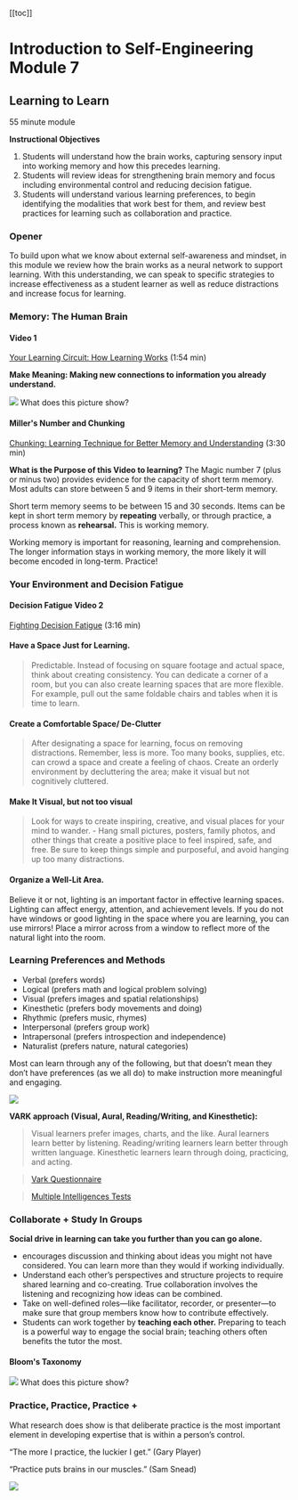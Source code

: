 [[toc]]

# Introduction to Self-Engineering Module 7
## Learning to Learn
55 minute module

**Instructional Objectives**
1. Students will understand how the brain works, capturing sensory input into working memory and how this precedes learning.
2. Students will review ideas for strengthening brain memory and focus including environmental control and reducing decision fatigue.
3. Students will understand various learning preferences, to begin identifying the modalities that work best for them, and review best practices for learning such as collaboration and practice. 

### Opener 
To build upon what we know about external self-awareness and mindset, in this module we review how the brain works as a neural network to support learning. With this understanding, we can speak to specific strategies to increase effectiveness as a student learner as well as reduce distractions and increase focus for learning.

### Memory: The Human Brain 

#### Video 1
[Your Learning Circuit: How Learning Works](https://youtu.be/M-LrIc0xjaQ) (1:54 min)

**Make Meaning: Making new connections to information you already understand.**

<img src="https://i.imgur.com/W48WPM4.png" width="" height="">  What does this picture show?


#### Miller's Number and Chunking
[Chunking: Learning Technique for Better Memory and Understanding](https://www.youtube.com/watch?v=hydCdGLAh00) (3:30 min)

**What is the Purpose of this Video to learning?**
The Magic number 7 (plus or minus two) provides evidence for the capacity of short term memory. Most adults can store between 5 and 9 items in their short-term memory.  

Short term memory seems to be between 15 and 30 seconds. Items can be kept in short term memory by **repeating** verbally, or through practice, a process known as **rehearsal.** This is working memory.

Working memory is important for reasoning, learning and comprehension. The longer information stays in working memory, the more likely it will become encoded in long-term. Practice! 

### Your Environment and Decision Fatigue

#### Decision Fatigue Video 2
[Fighting Decision Fatigue](https://youtu.be/NFsVqFF0gTc) (3:16 min)

#### Have a Space Just for Learning.

> Predictable. Instead of focusing on square footage and actual space, think about creating consistency. You can dedicate a corner of a room, but you can also create learning spaces that are more flexible. For example, pull out the same foldable chairs and tables when it is time to learn.

#### Create a Comfortable Space/ De-Clutter 

> After designating a space for learning, focus on removing distractions. Remember, less is more. Too many books, supplies, etc. can crowd a space and create a feeling of chaos. 
> Create an orderly environment by decluttering the area; make it visual but not cognitively cluttered.  

#### Make It Visual, but not too visual  

> Look for ways to create inspiring, creative, and visual places for your mind to wander. - Hang small pictures, posters, family photos, and other things that create a positive place to feel inspired, safe, and free. Be sure to keep things simple and purposeful, and avoid hanging up too many distractions. 

#### Organize a Well-Lit Area.

Believe it or not, lighting is an important factor in effective learning spaces. Lighting can affect energy, attention, and achievement levels. If you do not have windows or good lighting in the space where you are learning, you can use mirrors! Place a mirror across from a window to reflect more of the natural light into the room.

### Learning Preferences and Methods

- Verbal (prefers words)
- Logical (prefers math and logical problem solving)
- Visual (prefers images and spatial relationships)
- Kinesthetic (prefers body movements and doing)
- Rhythmic (prefers music, rhymes)
- Interpersonal (prefers group work)
- Intrapersonal (prefers introspection and independence)
- Naturalist (prefers nature, natural categories) 

Most can learn through any of the following, but that doesn’t mean they don’t have preferences (as we all do) to make instruction more meaningful and engaging. 

<img src="https://i.imgur.com/u22ahGe.png" width="" height="">  

**VARK approach (Visual, Aural, Reading/Writing, and Kinesthetic):**
> Visual learners prefer images, charts, and the like. Aural learners learn better by listening. Reading/writing learners learn better through written language. Kinesthetic learners learn through doing, practicing, and acting.

> [Vark Questionnaire](https://www.businessballs.com/freepdfmaterials/vak_learning_styles_questionnaire.pdf) 

> [Multiple Intelligences Tests](https://www.businessballs.com/self-awareness/howard-gardners-multiple-intelligences/#multiple%20intelligences%20tests) 

### Collaborate + Study In Groups
**Social drive in learning can take you further than you can go alone.** 
- encourages discussion and thinking about ideas you might not have considered. You can learn more than they would if working individually.
- Understand each other’s perspectives and structure projects to require shared learning and co-creating. True collaboration involves the listening and recognizing how ideas can be combined. 
- Take on well-defined roles—like facilitator, recorder, or presenter—to make sure that group members know how to contribute effectively.
- Students can work together by **teaching each other.** Preparing to teach is a powerful way to engage the social brain; teaching others often benefits the tutor the most.

#### **Bloom's Taxonomy**
<img src="https://i.imgur.com/Xe8ZOkI.png" width="" height="">  What does this picture show?

### Practice, Practice, Practice +

What research does show is  that deliberate practice is the most important element in developing expertise that is within a person’s control.

“The more I practice, the luckier I get.” (Gary Player)

“Practice puts brains in our muscles.” (Sam Snead)

<img src="https://i.imgur.com/sks180j.png" width="" height="">  



<!--stackedit_data:
eyJoaXN0b3J5IjpbNjIwOTgzNDg2XX0=
-->